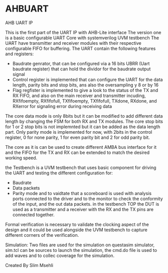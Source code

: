 # AHBUART
AHB UART IP 


This is the first part of the UART IP with AHB-Lite interface
The version one is a basic configurable UART Core with systemverilog UVM testbench 
The UART have transmitter and receiver modules with their respective configurable FIFO for buffering.
The UART contain the following features and registers: 
- Baudrate genrator, that can be configured via a 16 bits UBRR (Uart baudrate register) that can hold the dividor for the baudrate output signal 
- Control register is implemented that can configure the UART for the data length, parity bits and stop bits, ans also the oversampling y 8 or by 16
- Flag regfister is implemented to give a look to the status of the TX and RX FIFO, and also on the main receiver and transmitter incuding, 
RXfifoempty, RXfifofull, TXfifoempty, TXfifofull, TXdone, RXdone, and RXerror for signaling error during receiving data

The core data mode is only 8bits but it can be modified to add different data length by changing the FSM for both RX and TX modules.
The core stop bits for 1 or 2 stop bits is not implemnted but it can be added as the data length part.
Only parity mode is implemented for now, with 2bits in the control register, 0 for none parity, 1 for even parity bit and 2 for odd parity bit.

The core as it is can be used to create different AMBA bus interface for it and the FIFO for the TX and RX can be extended to match the desired working speed.

the Testbench is a UVM testbench that uses basic component for driving the UART and testing the different configuration for:
  - Baudrate
  - Data packets
  - Parity mode
and to vaidtate that a scoreboard is used with analysis ports connected to the driver and to the monitor to check the conformity of the input,
and the out data packets. in the testbench TOP the DUT is used as a transmitter and a receiver with the RX and the TX pins are connected together.

Formal verification is necessary to validate the clocking aspect of the design and it could be used alongside the UVM testbench to capture different
corners of the verification.


Simulation:
Two files are used for the simulation on questasim simulator, sim.tcl can be sources to launch the simulation, the cmd.do file is used to add waves and to collec coverage for the simulation.



Created By Slim Msehli
